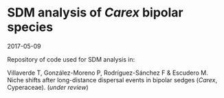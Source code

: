 SDM analysis of *Carex* bipolar species
================
2017-05-09

Repository of code used for SDM analysis in:

Villaverde T, González-Moreno P, Rodríguez-Sánchez F & Escudero M. Niche shifts after long-distance dispersal events in bipolar sedges (*Carex*, Cyperaceae). (*under review*)
